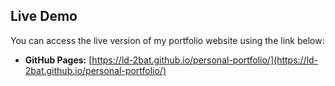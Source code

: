 ## Live Demo

You can access the live version of my portfolio website using the link below:

- **GitHub Pages:** [https://ld-2bat.github.io/personal-portfolio/](https://ld-2bat.github.io/personal-portfolio/)
